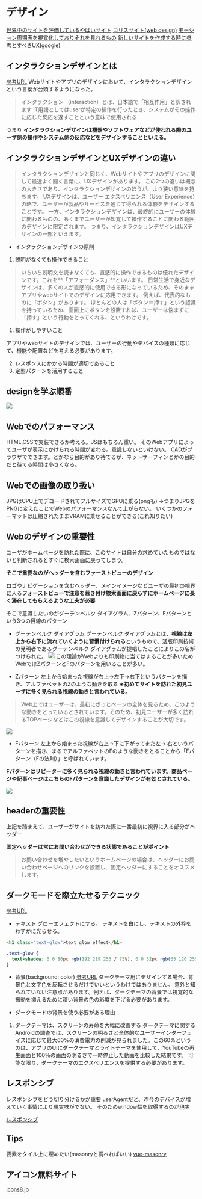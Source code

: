 # デザイン

[世界中のサイトを評価しているやばいサイト](https://www.awwwards.com/)
[コリスサイト(web design)](https://coliss.com/articles/build-websites/operation/css/css-tricks-dark-futuristic-web3-look.html)
[モーション周期表を視覚化しておりそれを見れるもの](http://foxcodex.html.xdomain.jp/index.html)
[新しいサイトを作成する時に参考とすべきUX(google)](https://developers.google.com/web/fundamentals/design-and-ux/ux-basics?hl=ja)

## インタラクションデザインとは

[参考URL](https://pantograph.co.jp/blog/uiux/interaction_design.html)
Webサイトやアプリのデザインにおいて、インタラクションデザインという言葉が台頭するようになった。
>インタラクション （interaction）とは、日本語で「相互作用」と訳されます
>IT用語としてはuserが特定の操作を行ったとき、システムがその操作に応じた反応を返すことという意味で使用される

つまり
**インタラクションデザインは機器やソフトウェアなどが使われる際のユーザ側の操作やシステム側の反応などをデザインすることといえる。**

## インタラクションデザインとUXデザインの違い

>インタラクションデザインと同じく、Webサイトやアプリのデザインに関して最近よく聞く言葉に、UXデザインがあります。
>この2つの違いは概念の大きさであり、インタラクションデザインのほうが、より狭い意味を持ちます。
>UXデザインは、ユーザー エクスペリエンス（User Experience）の略で、ユーザーが製品やサービスを通じて得られる体験をデザインすることです。
>一方、インタラクションデザインは、最終的にユーザーの体験に関わるものの、あくまでユーザーが知覚して操作することに関わる範囲のデザインに限定されます。
>つまり、インタラクションデザインはUXデザインの一部といえます。

- インタラクションデザインの原則

1. 説明がなくても操作できること

>いちいち説明文を読まなくても、直感的に操作できるものは優れたデザインです。これを**「アフォーダンス」**といいます。
>日常生活で身近なデザインは、多くの人が直感的に使用できる形になっているため、そのままアプリやwebサイトでのデザインに応用できます。
>例えば、代表的なものに「ボタン」があります。
>ほとんどの人は「ボタン＝押す」という認識を持っているため、画面上にボタンを設置すれば、ユーザーは悩まずに「押す」という行動をとってくれる、というわけです。

1. 操作がしやすいこと

アプリやwebサイトのデザインでは、ユーザーの行動やデバイスの種類に応じて、機能や配置などを考える必要があります。

2. レスポンスにかかる時間が適切であること
3. 定型パターンを活用すること


## designを学ぶ順番

![](../program/js/image/threejs.png)


## Webでのパフォーマンス

HTML,CSSで実装できるか考える。JSはもちろん重い。
そのWebアプリによってユーザが表示にかけられる時間が変わる。意識しないといけない。
CADがブラウザでできます。とかなら目的があり待てるが、ネットサーフィンとかの目的だと待てる時間は小さくなる。

## Webでの画像の取り扱い

JPGはCPU上でデコードされてフルサイズでGPUに乗る(pngも)
→つまりJPGをPNGに変えたことでWebのパフォーマンスなんて上がらない。
いくつかのフォーマットは圧縮されたままVRAMに乗せることができる(これ知りたい)

## Webのデザインの重要性

ユーザがホームページを訪れた際に、このサイトは自分の求めていたものではないと判断されるとすぐに検索画面に戻ってしまう。

**そこで重要なのがヘッダーを含むファーストビューのデザイン**

ロゴやナビゲーションを含むヘッダー、メインイメージなどユーザの最初の視界に入る**フォーストビューで注意を惹き付け検索画面に戻らずにホームページに長く滞在してもらえるような工夫が必要**

そこで意識したいのがグーテンベルク ダイアグラム、Zパターン、Fパターンという3つの目線のパターン

- グーテンベルク ダイアグラム
グーテンベルク ダイアグラムとは、**視線は左上から右下に流れていくように習慣付けられる**というもので、活版印刷技術の発明者であるグーテンベルク ダイアグラムが提唱したことによりこの名がつけられた。
![](./image/グーテンベルク.png)
この理論がWebよりも印刷物に当てはまることが多いためWebではZパターンとFのパターンを用いることが多い。

- Zパターン
左上から始まった視線が右上→左下→右下というパターンを描き、アルファベットのZのような動きを取る
**※初めてサイトを訪れた初見ユーザに多く見られる視線の動きと言われている。**

>Web上ではユーザーは、最初にざっとページの全体を見るため、このような動きをとっているとされています。そのため、初見ユーザーが多く訪れるTOPページなどはこの視線を意識してデザインすることが大切です。

![](image/z.png)


- Fパターン
左上から始まった視線が右上→下に下がってまた左→ 右というパターンを描き、まるでアルファベットのFのような動きをとることから「Fパターン（Fの法則）」と呼ばれています。

**Fパターンはリピーターに多く見られる視線の動きと言われています。商品ページや記事ページはこちらのFパターンを意識したデザインが有効とされている。**

![](image/f.png)


## headerの重要性

上記を踏まえて、ユーザーがサイトを訪れた際に一番最初に視界に入る部分がヘッダー

**固定ヘッダーは常にお問い合わせができる状態であることがポイント**
>お問い合わせを増やしたいというホームページの場合は、ヘッダーにお問い合わせページへのリンクを設置し、固定ヘッダーにすることをオススメします。

## ダークモードを際立たせるテクニック

[参考URL](https://coliss.com/articles/build-websites/operation/css/css-tricks-dark-futuristic-web3-look.html)

- テキスト
グローエフェクトにする。
テキストを白にし、テキストの外枠をわずかに光らせる。

```html
<h1 class="text-glow">text glow effect</h1>
```

```css
.text-glow {
  text-shadow: 0 0 80px rgb(192 219 255 / 75%), 0 0 32px rgb(65 120 255 / 24%);
}
```

- 背景(background: color)
[参考URL](https://coliss.com/articles/build-websites/operation/css/the-new-responsive-2021.html)
ダークテーマ用にデザインする場合、背景色と文字色を反転させるだけでいいというわけではありません。
意外と知られていない注意点があります。例えば、ダークテーマの背景では視覚的な振動を抑えるために暗い背景の色の彩度を下げる必要があります。

- ダークモードの背景を使う必要がある理由

1. ダークテーマは、スクリーンの寿命を大幅に改善する
ダークテーマに関するAndroidの調査では、スクリーンの明るさと全体的なユーザーインターフェイスに応じて最大60%の消費電力の削減が見られました。この60%というのは、アプリのUIにダークテーマとライトテーマを使用して、YouTubeの再生画面と100％の画面の明るさで一時停止した動画を比較した結果です。
可能な限り、ダークテーマのエクスペリエンスを提供する必要があります。



## レスポンシブ

レスポンシブをどう切り分けるかが重要
userAgentだと、昨今のデバイスが増えていく事情により現実味がでない。
そのためwindow幅を取得するのが現実


[レスポンシブ](https://coliss.com/articles/build-websites/operation/css/the-new-responsive-2021.html)

## Tips

要素をタイル上に埋めたい(masonryと調べればいい)
[vue-masonry]()


## アイコン無料サイト

[icons8.jp](https://icons8.jp/icons)
